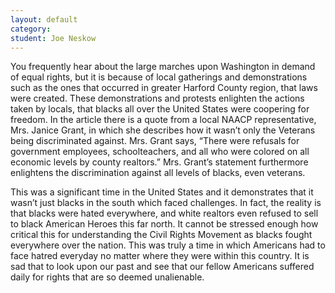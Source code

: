 ```yaml
---
layout: default
category:
student: Joe Neskow
---
```


You frequently hear about the large marches upon Washington in demand of equal rights, but it is because of local gatherings and demonstrations such as the ones that occurred in greater Harford County region, that laws were created.  These demonstrations and protests enlighten the actions taken by locals, that blacks all over the United States were coopering for freedom.  In the article there is a quote from a local NAACP representative, Mrs. Janice Grant, in which she describes how it wasn’t only the Veterans being discriminated against.  Mrs. Grant says, “There were refusals for government employees, schoolteachers, and all who were colored on all economic levels by county realtors.”  Mrs. Grant’s statement furthermore enlightens the discrimination against all levels of blacks, even veterans. 

This was a significant time in the United States and it demonstrates that it wasn’t just blacks in the south which faced challenges.  In fact, the reality is that blacks were hated everywhere, and white realtors even refused to sell to black American Heroes this far north.  It cannot be stressed enough how critical this for understanding the Civil Rights Movement as blacks fought everywhere over the nation.  This was truly a time in which Americans had to face hatred everyday no matter where they were within this country.  It is sad that to look upon our past and see that our fellow Americans suffered daily for rights that are so deemed unalienable. 
